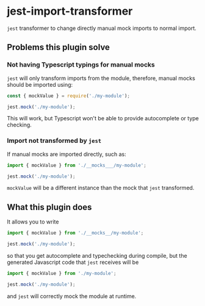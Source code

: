 # jest-import-transformer
`jest` transformer to change directly manual mock imports to normal import.

## Problems this plugin solve

### Not having Typescript typings for manual mocks
`jest` will only transform imports from the module, therefore, manual mocks should be imported using:
```js
const { mockValue } = require('./my-module');

jest.mock('./my-module');
```

This will work, but Typescript won't be able to provide autocomplete or type checking.

### Import not transformed by `jest`
If manual mocks are imported directly, such as:
```ts
import { mockValue } from './__mocks___/my-module';

jest.mock('./my-module');
```

`mockValue` will be a different instance than the mock that `jest` transformed.

## What this plugin does
It allows you to write
```ts
import { mockValue } from './__mocks__/my-module';

jest.mock('./my-module');
```
so that you get autocomplete and typechecking during compile, but the generated Javascript code that `jest` receives will be
```js
import { mockValue } from './my-module';

jest.mock('./my-module');
```
and `jest` will correctly mock the module at runtime.